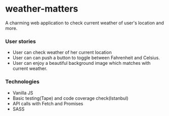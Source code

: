 # weather-matters

A charming web application to check current weather of user's location and more.

### User stories

+ User can check weather of her current location
+ User can can push a button to toggle between Fahrenheit and Celsius.
+ User can enjoy a beautiful background image which matches with current weather.

### Technologies

+ Vanilla JS
+ Basic testing(Tape) and code coverage check(Istanbul)
+ API calls with Fetch and Promises
+ SASS
